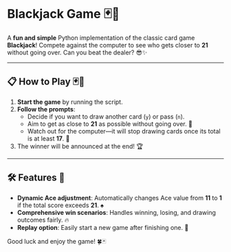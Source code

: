 # Blackjack Game 🃏🎲

A **fun and simple** Python implementation of the classic card game **Blackjack**! Compete against the computer to see who gets closer to **21** without going over. Can you beat the dealer? 😎✨

---

## 📋 How to Play 🃏🤔
1. **Start the game** by running the script.
2. **Follow the prompts**:
   - Decide if you want to draw another card (`y`) or pass (`n`).
   - Aim to get as close to **21** as possible without going over. 🚀
   - Watch out for the computer—it will stop drawing cards once its total is at least **17**. 🎯
3. The winner will be announced at the end! 🏆

---

## 🛠️ Features 🎉
- **Dynamic Ace adjustment**: Automatically changes Ace value from **11** to **1** if the total score exceeds **21**. ♠️
- **Comprehensive win scenarios**: Handles winning, losing, and drawing outcomes fairly. 🔥
- **Replay option**: Easily start a new game after finishing one. 🔄

Good luck and enjoy the game! 🍀🃏